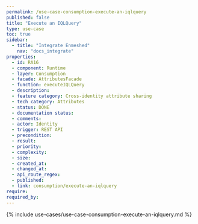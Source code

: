 ```yaml
---
permalink: /use-case-consumption-execute-an-iqlquery
published: false
title: "Execute an IQLQuery"
type: use-case
toc: true
sidebar:
  - title: "Integrate Enmeshed"
    nav: "docs_integrate"
properties:
  - id: RA16
  - component: Runtime
  - layer: Consumption
  - facade: AttributesFacade
  - function: executeIQLQuery
  - description:
  - feature category: Cross-identity attribute sharing
  - tech category: Attributes
  - status: DONE
  - documentation status:
  - comments:
  - actor: Identity
  - trigger: REST API
  - precondition:
  - result:
  - priority:
  - complexity:
  - size:
  - created_at:
  - changed_at:
  - api_route_regex:
  - published:
  - link: consumption/execute-an-iqlquery
require:
required_by:
---
```


{% include use-cases/use-case-consumption-execute-an-iqlquery.md %}
